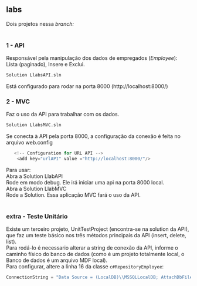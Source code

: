 ## labs

Dois projetos nessa <i>branch:</i><br><br>

### 1 - API<br>
  Responsável pela manipulação dos dados de empregados (<i>Employee</i>):<BR>
  Lista (paginado), Insere e Exclui.<br>
  ```bash
  Solution LlabsAPI.sln
  ```
  Está configurado para rodar na porta 8000 (http://localhost:8000/)
   
### 2 - MVC<br>
  Faz o uso da API para trabalhar com os dados.<br>
  ```bash
  Solution LlabsMVC.sln
  ```
  Se conecta à API pela porta 8000, a configuração da conexão é feita no arquivo web.config<br>
  
```c#
   <!-- Configuration for URL API -->
    <add key="urlAPI" value ="http://localhost:8000/"/>
``` 
  Para usar:<br>
  Abra a Solution LlabAPI<br>
  Rode em modo debug. Ele irá iniciar uma api na porta 8000 local.<br>
  Abra a Solution LlabMVC<BR>
  Rode a Solution. Essa aplicação MVC fará o uso da API.<br><br>
  
### extra - Teste Unitário<br>
  Existe um terceiro projeto, UnitTestProject (encontra-se na solution da API), que faz um teste básico nos três métodos principais da API (insert, delete, list).<br>
  Para rodá-lo é necessario alterar a string de conexão da API, informe o caminho físico do banco de dados (como é um projeto totalmente local, o Banco de dados é um arquivo MDF local).<br>
  Para configurar, altere a linha 16 da classe ```c#RepositoryEmployee```: <br>
  ```c#
  ConnectionString = "Data Source = (LocalDB)\\MSSQLLocalDB; AttachDbFilename = |DataDirectory|\\LlabEmployee.mdf; Integrated Security = True";
  ``` 
  

